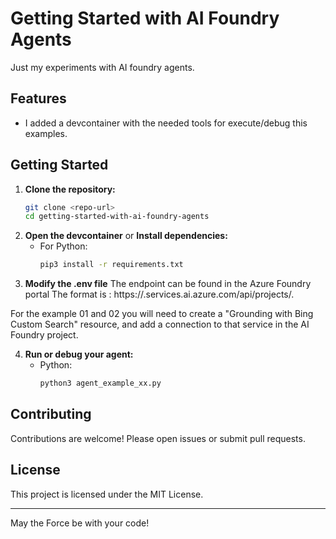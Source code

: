 # Getting Started with AI Foundry Agents

Just my experiments with AI foundry agents. 

## Features

- I added a devcontainer with the needed tools for execute/debug this examples.

## Getting Started

1. **Clone the repository:**
    ```bash
    git clone <repo-url>
    cd getting-started-with-ai-foundry-agents
    ```
2. **Open the devcontainer** 
or 
**Install dependencies:**
    - For Python:
      ```bash
      pip3 install -r requirements.txt
      ```
3. **Modify the .env file**
The endpoint can be found in the Azure Foundry portal
The format is : https://<resource>.services.ai.azure.com/api/projects/<project-name>.

For the example 01 and 02 you will need to create a "Grounding with Bing Custom Search" resource, and add a connection to that service in the AI Foundry project.


4. **Run or debug your agent:**    
    - Python:
      ```bash
      python3 agent_example_xx.py
      ```

## Contributing

Contributions are welcome! Please open issues or submit pull requests.

## License

This project is licensed under the MIT License.

---
May the Force be with your code!